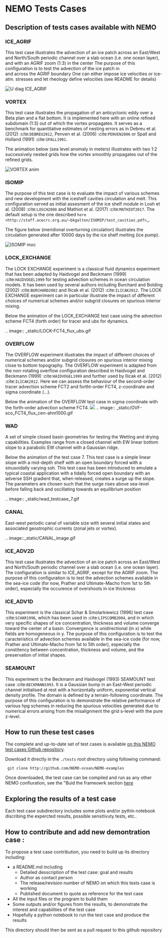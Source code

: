 
# NEMO Tests Cases

## Description of tests cases available with NEMO

### ICE_AGRIF
 
  This test case illustrates the advection of an ice patch across an East/West and North/South periodic channel
  over a slab ocean (i.e. one ocean layer), and with an AGRIF zoom (1:3) in the center
  The purpose of this configuration is to test the advection of the ice patch in  
  and across the AGRIF boundary
  One can either impose ice velocities or ice-atm. stresses and let rheology define velocities
  (see README for details)

  ![U diag ICE_AGRIF](ICE_AGRIF/MY_DOCS/ICE_AGRIF_UDIAG_43days_UM5.gif)

### VORTEX
  
  This test case illustrates the propagation of an anticyclonic eddy over a Beta plan and a flat bottom.
  It is implemented here with an online refined subdomain (1:3) out of which the vortex propagates.
  It serves as a benchmark for quantitative estimates of nesting errors as in Debreu et al. (2012) :cite:`DEBREU2012`,
  Penven et al. (2006) :cite:`PENVEN2006` or Spall and Holland (1991) :cite:`SPALL1991`.
  
  The animation below (sea level anomaly in meters) illustrates with two 1:2 successively nested grids how
  the vortex smoothly propagates out of the refined grids.
  
  ![VORTEX anim](VORTEX/MY_DOCS/VORTEX_anim.gif)

### ISOMIP


  The purpose of this test case is to evaluate the impact of various schemes and new development with the iceshelf cavities circulation and melt.
  This configuration served as initial assesment of the ice shelf module in Losh et al. (2008) :cite:`LOSCH2008` and Mathiot et al. (2017) :cite:`MATHIOT2017`. 
  The default setup is the one described `here <http://staff.acecrc.org.au/~bkgalton/ISOMIP/test_cavities.pdf>`_.
  
  The figure below (meridional overturning circulation) illustrates the circulation generated after 10000 days by the ice shelf melting (ice pump).

  ![ISOMIP moc](ISOMIP/MY_DOCS/ISOMIP_moc.png)

### LOCK_EXCHANGE


  The LOCK EXCHANGE experiment is a classical fluid dynamics experiment that has been adapted
  by Haidvogel and Beckmann (1999) :cite:`HAIDVOGEL1999` for testing advection schemes in ocean circulation models.
  It has been used by several authors including Burchard and Bolding (2002) :cite:`BURCHARD2002` and Ilicak et al. (2012) :cite:`ILICAK2012`.
  The LOCK EXCHANGE experiment can in particular illustrate the impact of different choices of numerical schemes 
  and/or subgrid closures on spurious interior mixing.

  Below the animation of the LOCK_EXCHANGE test case using the advection scheme FCT4 (forth order) for tracer and ubs for dynamics.

  .. image:: _static/LOCK-FCT4_flux_ubs.gif

### OVERFLOW


  The OVERFLOW experiment illustrates the impact of different choices of numerical schemes 
  and/or subgrid closures on spurious interior mixing close to bottom topography. 
  The OVERFLOW experiment is adapted from the non-rotating overflow configuration described 
  in Haidvogel and Beckmann (1999) :cite:`HAIDVOGEL1999` and further used by Ilicak et al. (2012) :cite:`ILICAK2012`.
  Here we can assess the behaviour of the second-order tracer advection scheme FCT2 and fortht-order FCT4, z-coordinate and sigma coordinate (...).

  Below the animation of the OVERFLOW test case in sigma coordinate with the forth-order advection scheme FCT4.
<img src="./OVERFLOW/figures/OVF-sco_FCT4_flux_cen-ahm1000.gif">
  .. image:: _static/OVF-sco_FCT4_flux_cen-ahm1000.gif
  
### WAD

  A set of simple closed basin geometries for testing the Wetting and drying capabilities. 
  Examples range from a closed channel with EW linear bottom slope to a parabolic EW channel with a Gaussian ridge.
  
  Below the animation of the test case 7. This test case is a simple linear slope with a mid-depth shelf with an open boundary forced with a sinusoidally varying ssh.
  This test case has been introduced to emulate a typical coastal application with a tidally forced open boundary with an adverse SSH gradient that, when released, creates a surge up the slope.
  The parameters are chosen such that the surge rises above sea-level before falling back and oscillating towards an equilibrium position

  .. image:: _static/wad_testcase_7.gif

### CANAL

  East-west periodic canal of variable size with several initial states and associated geostrophic currents (zonal jets or vortex).

  .. image::_static/CANAL_image.gif

### ICE_ADV2D

  
  This test case illustrates the advection of an ice patch across an East/West and North/South periodic channel
  over a slab ocean (i.e. one ocean layer).
  The configuration is similar to ICE_AGRIF, except for the AGRIF zoom.
  The purpose of this configuration is to test the advection schemes available in the sea-ice code
  (for now, Prather and Ultimate-Macho from 1st to 5th order),
  especially the occurence of overshoots in ice thickness
  

### ICE_ADV1D

  
  This experiment is the classical Schar & Smolarkiewicz (1996) test case :cite:`SCHAR1996`,
  which has been used in :cite:`LIPSCOMB2004`,
  and in which very specific shapes of ice concentration, thickness and volume converge toward the center of a basin.
  Convergence is unidirectional (in x) while fields are homogeneous in y.
  The purpose of this configuration is to test the caracteristics of advection schemes available in the sea-ice code
  (for now, Prather and Ultimate-Macho from 1st to 5th order),
  especially the constitency between concentration, thickness and volume, and the preservation of initial shapes.  


### SEAMOUNT
  This experiment is the Beckmann and Haidvogel (1993) SEAMOUNT test case :cite:`BECKMANN1993`.  It is a Gaussian bump in 
  an East-West periodic channel initialised at rest with a horizontally uniform, exponential vertical density profile.
  The domain is defined by a terrain-following coordinate.  The purpose of this configuration is to demonstrate
  the relative performance of various hpg schemes in reducing the spurious velocities generated due to numerical
  errors arising from the misalignment the grid s-level with the pure z-level.

## How to run these test cases 
The complete and up-to-date set of test cases is available [on this NEMO test cases Github repository](http://github.com/NEMO-ocean/NEMO-examples).

Download it directly in the ``./tests`` root directory using following command:
``` 
 git clone http://github.com/NEMO-ocean/NEMO-examples
``` 
Once downloaded, the test case can be compiled and run as any other NEMO confiuration, see the "Buid the frameowrk section [here](https://forge.ipsl.jussieu.fr/nemo/chrome/site/doc/NEMO/guide/html/NEMO_guide.html)

## Exploring the results of a test case
Each test case subdirectory includes some plots and/or pythin notebook discribing the expercted results, possible sensitivuty tests, etc..

## How to contribute and add new demontration case :

To propose a test case contribution, you need to build up its directory including:
* a README.md including 
   * Detailed desscription of the test case: goal and results 
   * Author as contact person
   * The release/revision number of NEMO on which this tests case is working
   * Published document to quote as reference for the test case
* All the input files or the program to build them
* Some outputs and/or figures from the results, to demonstrate the interest and capabilities of the test case
* Hopefully a python notebook to run the test case and produce the results

This directory should then be sent as a pull request to this github repository

<!--- Comments for now
using the follwing procedure ("NEWONE" to be substituted as the test case name below):
``` 
 git clone http://github.com/NEMO-ocean/NEMO-examples         # Get the master branch of test cases
```
In your local copy of the branch, add the "NEWONE" directory for your additional test case, containing the material described above

Add it in the github repository:
``` 
git branch "new branch name"                                # Create the new branch "new branch name" on github
git add "NEWONE"                                            # Add "NEWONE" test case into it
git commit -m "add NEWONE test case"                        # Commit this addition
git pull                                                    # Send it to github repository
```
 ---!>




